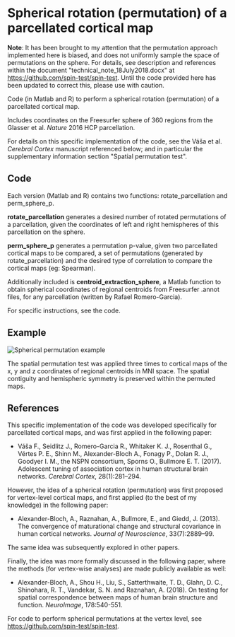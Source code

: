 # Spherical rotation (permutation) of a parcellated cortical map

**Note**: It has been brought to my attention that the permutation approach implemented here is biased, and does not uniformly sample the space of permutations on the sphere. For details, see description and references within the document "technical_note_18July2018.docx" at https://github.com/spin-test/spin-test. Until the code provided here has been updated to correct this, please use with caution.

Code (in Matlab and R) to perform a spherical rotation (permutation) of a parcellated cortical map. 

Includes coordinates on the Freesurfer sphere of 360 regions from the Glasser et al. *Nature* 2016 HCP parcellation.

For details on this specific implementation of the code, see the Váša et al. *Cerebral Cortex* manuscript referenced below; and in particular the supplementary information section "Spatial permutation test".

## Code

Each version (Matlab and R) contains two functions: rotate_parcellation and perm_sphere_p. 

**rotate_parcellation** generates a desired number of rotated permutations of a parcellation, given the coordinates of left and right hemispheres of this parcellation on the sphere.

**perm_sphere_p** generates a permutation p-value, given two parcellated cortical maps to be compared, a set of permutations (generated by rotate_parcellation) and the desired type of correlation to compare the cortical maps (eg: Spearman).

Additionally included is **centroid_extraction_sphere**, a Matlab function to obtain spherical coordinates of regional centroids from Freesurfer .annot files, for any parcellation (written by Rafael Romero-Garcia).

For specific instructions, see the code.

## Example

![Spherical permutation example](/spherical_permutation_example.png)

The spatial permutation test was applied three times to cortical maps of the x, y and z coordinates of regional centroids in MNI space. The spatial contiguity and hemispheric symmetry is preserved within the permuted maps.

## References

This specific implementation of the code was developed specifically for parcellated cortical maps, and was first applied in the following paper:

  * Váša F., Seidlitz J., Romero-Garcia R., Whitaker K. J., Rosenthal G., Vértes P. E., Shinn M., Alexander-Bloch A., Fonagy P., Dolan R. J., Goodyer I. M., the NSPN consortium, Sporns O., Bullmore E. T. (2017). Adolescent tuning of association cortex in human structural brain networks. *Cerebral Cortex*, 28(1):281–294.

However, the idea of a spherical rotation (permutation) was first proposed for vertex-level cortical maps, and first applied (to the best of my knowledge) in the following paper:

  * Alexander-Bloch, A., Raznahan, A., Bullmore, E., and Giedd, J. (2013). The convergence of maturational change and structural covariance in human cortical networks. *Journal of Neuroscience*, 33(7):2889–99.

The same idea was subsequently explored in other papers.

Finally, the idea was more formally discussed in the following paper, where the methods (for vertex-wise analyses) are made publicly available as well: 

  * Alexander-Bloch, A., Shou H., Liu, S., Satterthwaite, T. D., Glahn, D. C., Shinohara, R. T., Vandekar, S. N. and Raznahan, A. (2018). On testing for spatial correspondence between maps of human brain structure and function. *NeuroImage*, 178:540-551.
  
For code to perform spherical permutations at the vertex level, see https://github.com/spin-test/spin-test.

